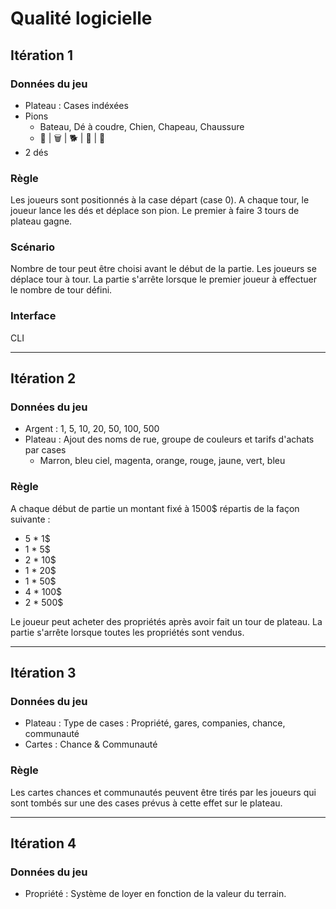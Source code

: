 # Qualité logicielle

## Itération 1

### Données du jeu

- Plateau : Cases indéxées
- Pions
  - Bateau, Dé à coudre, Chien, Chapeau, Chaussure
  - 🚢 | 🗑️ | 🐕 | 🎩 | 👞
- 2 dés

### Règle

Les joueurs sont positionnés à la case départ (case 0).
A chaque tour, le joueur lance les dés et déplace son pion.
Le premier à faire 3 tours de plateau gagne.

### Scénario

Nombre de tour peut être choisi avant le début de la partie.
Les joueurs se déplace tour à tour.
La partie s'arrête lorsque le premier joueur à effectuer le nombre de tour défini.

### Interface

CLI

---

## Itération 2

### Données du jeu

- Argent : 1, 5, 10, 20, 50, 100, 500
- Plateau : Ajout des noms de rue, groupe de couleurs et tarifs d'achats par cases
  - Marron, bleu ciel, magenta, orange, rouge, jaune, vert, bleu

### Règle

A chaque début de partie un montant fixé à 1500$ répartis de la façon suivante :

- 5 \* 1$
- 1 \* 5$
- 2 \* 10$
- 1 \* 20$
- 1 \* 50$
- 4 \* 100$
- 2 \* 500$

Le joueur peut acheter des propriétés après avoir fait un tour de plateau.
La partie s'arrête lorsque toutes les propriétés sont vendus.

---

## Itération 3

### Données du jeu

- Plateau : Type de cases : Propriété, gares, companies, chance, communauté
- Cartes : Chance & Communauté

### Règle

Les cartes chances et communautés peuvent être tirés par les joueurs qui sont tombés sur une des cases prévus à cette effet sur le plateau.

---

## Itération 4

### Données du jeu

- Propriété : Système de loyer en fonction de la valeur du terrain.
